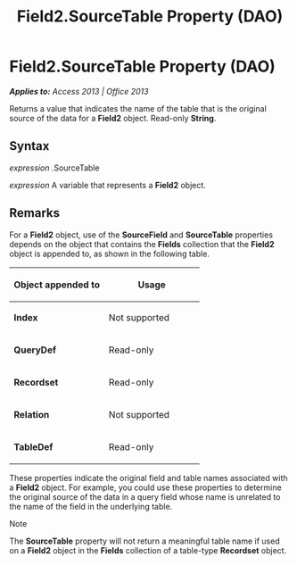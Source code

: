 ﻿---
title: Field2.SourceTable Property (DAO)
TOCTitle: SourceTable Property
ms:assetid: 24d2fdda-d924-d95e-8458-063dd1d36d5d
ms:mtpsurl: https://msdn.microsoft.com/en-us/library/Ff191839(v=office.15)
ms:contentKeyID: 48543768
ms.date: 09/18/2015
mtps_version: v=office.15
---

# Field2.SourceTable Property (DAO)


_**Applies to:** Access 2013 | Office 2013_

Returns a value that indicates the name of the table that is the original source of the data for a **Field2** object. Read-only **String**.

## Syntax

*expression* .SourceTable

*expression* A variable that represents a **Field2** object.

## Remarks

For a **Field2** object, use of the **SourceField** and **SourceTable** properties depends on the object that contains the **Fields** collection that the **Field2** object is appended to, as shown in the following table.

<table>
<colgroup>
<col style="width: 50%" />
<col style="width: 50%" />
</colgroup>
<thead>
<tr class="header">
<th><p>Object appended to</p></th>
<th><p>Usage</p></th>
</tr>
</thead>
<tbody>
<tr class="odd">
<td><p><strong>Index</strong></p></td>
<td><p>Not supported</p></td>
</tr>
<tr class="even">
<td><p><strong>QueryDef</strong></p></td>
<td><p>Read-only</p></td>
</tr>
<tr class="odd">
<td><p><strong>Recordset</strong></p></td>
<td><p>Read-only</p></td>
</tr>
<tr class="even">
<td><p><strong>Relation</strong></p></td>
<td><p>Not supported</p></td>
</tr>
<tr class="odd">
<td><p><strong>TableDef</strong></p></td>
<td><p>Read-only</p></td>
</tr>
</tbody>
</table>


These properties indicate the original field and table names associated with a **Field2** object. For example, you could use these properties to determine the original source of the data in a query field whose name is unrelated to the name of the field in the underlying table.


> [!NOTE]
> <P>The <STRONG>SourceTable</STRONG> property will not return a meaningful table name if used on a <STRONG>Field2</STRONG> object in the <STRONG>Fields</STRONG> collection of a table-type <STRONG>Recordset</STRONG> object.</P>


